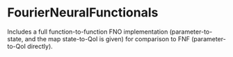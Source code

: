 # FourierNeuralFunctionals
Includes a full function-to-function FNO implementation (parameter-to-state, and the map state-to-QoI is given) for comparison to FNF (parameter-to-QoI directly).

